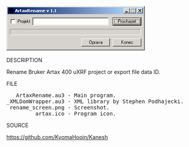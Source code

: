 ![Artax](https://github.com/KyomaHooin/Kanesh/raw/master/artax/ArtaxRename/rename_screen.png "screenshot")

DESCRIPTION

Rename Bruker Artax 400 uXRF project or export file data ID.

FILE

<pre>
   ArtaxRename.au3 - Main program.
_XMLDomWrapper.au3 - XML library by Stephen Podhajecki.
 rename_screen.png - Screenshot.
         artax.ico - Program icon. 
</pre>

SOURCE

https://github.com/KyomaHooin/Kanesh

